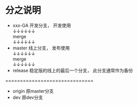 # 分之说明
* xxx-GA 开发分支， 开发使用<br/>
      ↓↓↓↓↓↓<br/>
      merge<br/>
      ↓↓↓↓↓↓<br/>
* master  线上分支， 发布使用<br/>
      ↓↓↓↓↓↓<br/>
      merge<br/>
      ↓↓↓↓↓↓<br/>
* release 稳定版的线上的最后一个分支， 此分支通常作为备份<br/>

==============================
* origin 原master分支
* dev   原dev分支
